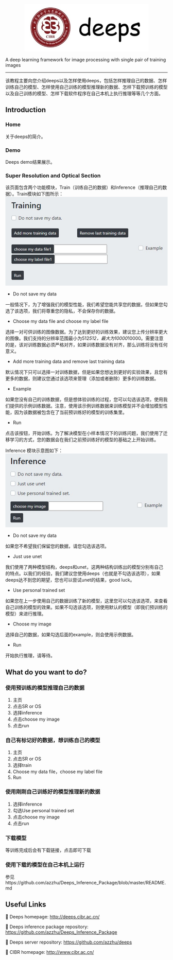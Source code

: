 
<div align='center'>

![logo](../imgs/logo0.7.jpg)
</div>


A deep learning framework for image processing with single pair of training images

---

该教程主要向您介绍deeps以及怎样使用deeps，包括怎样推理自己的数据、怎样训练自己的模型、怎样使用自己训练的模型推理新的数据、怎样下载预训练的模型以及自己训练的模型、怎样下载软件程序在自己本机上执行推理等等几个方面。

## Introduction

### Home

关于deeps的简介。

### Demo

Deeps demo结果展示。

### Super Resolution and Optical Section

该页面包含两个功能模块，Train（训练自己的数据）和Inference（推理自己的数据）。Train模块如下图所示：
![train](imgs/train.jpg "train")

- Do not save my data

一般情况下，为了增强我们的模型性能，我们希望您能共享您的数据，但如果您勾选了该选项，我们将尊重您的隐私，不会保存你的数据。

- Choose my data file and choose my label file

选择一对可供训练的图像数据。为了达到更好的训练效果，建议您上传分辨率更大的图像。我们支持的分辨率范围最小为512*512，最大为10000*10000。需要注意的是，该对训练数据必须严格对齐，如果训练数据没有对齐，那么训练将没有任何意义。

- Add more training data and remove last training data

默认情况下只可以选择一对训练数据，但是如果您想达到更好的实验效果，且您有更多的数据，则建议您通过该选项来管理（添加或者删除）更多的训练数据。

- Example

如果您没有自己的训练数据，但是想体验训练的过程，您可以勾选该选项，使用我们提供的示例训练数据。注意，使用该示例训练数据来训练模型并不会增加模型性能，因为该数据被包含在了当前预训练好的模型的训练集里。

- Run

点击该按钮，开始训练。为了解决模型在小样本情况下的训练问题，我们使用了迁移学习的方式，您的数据会在我们之前预训练好的模型的基础之上开始训练。

Inference 模块示意图如下：
![inference](imgs/inference.jpg)

- Do not save my data

如果您不希望我们保留您的数据，请您勾选该选项。
- Just use unet

我们使用了两种模型结构，deeps和unet，这两种结构训练出的模型分别有自己的特点。以我们的经验，我们建议您使用deeps（也就是不勾选该选项），如果deeps达不到您的期望，您也可以尝试unet的结果，good luck。
- Use personal trained set

如果您在上一步使用自己的数据训练了新的模型，这里您可以勾选该选项，来查看自己训练的模型的效果。如果不勾选该选项，则使用默认的模型（即我们预训练的模型）来进行推理。

- Choose my image

选择自己的数据，如果勾选后面的example，则会使用示例数据。

- Run

开始执行推理，请等待。

## What do you want to do?

### 使用预训练的模型推理自己的数据

1. 主页
2. 点击SR or OS
3. 选择inference
4. 点击choose my image
5. 点击run

### 自己有标记好的数据，想训练自己的模型

1. 主页
2. 点击SR or OS
3. 选择train
4. Choose my data file，choose my label file
5. Run

### 使用刚刚自己训练好的模型推理新的数据

1. 选择inference
2. 勾选Use personal trained set
3. 点击choose my image
4. 点击run

### 下载模型

等训练完成后会有下载链接，点击即可下载

### 使用下载的模型在自己本机上运行

参见https://github.com/azzhu/Deeps_Inference_Package/blob/master/README.md




## Useful Links

💜 Deeps homepage: http://deeps.cibr.ac.cn/

💜 Deeps inference package repository: https://github.com/azzhu/Deeps_Inference_Package

💜 Deeps server repository: https://github.com/azzhu/deeps

💜 CIBR homepage: http://www.cibr.ac.cn/